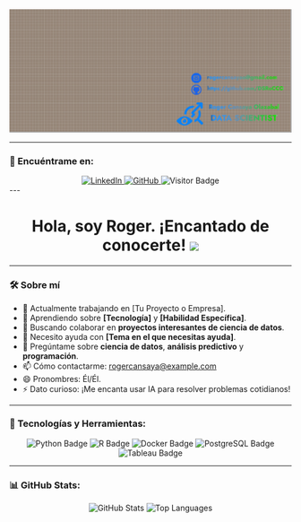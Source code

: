 <div id="header" align="center">
  <img decoding="async" src="https://github.com/DSRoCCO/DSRoCCO/blob/main/Portada%20de%20Github.png" alt="GitHub Banner" width="800"/>
</div>

---
### 🔗 Encuéntrame en:
<div align="center">
  <!-- LinkedIn Badge -->
  <a href="https://www.linkedin.com/in/rogercansaya/" target="_blank">
    <img src="https://img.shields.io/badge/-LinkedIn-0077B5?style=flat&logo=linkedin&logoColor=white" alt="LinkedIn"/>
  </a>
  <a href="https://github.com/DSRoCCO" target="_blank">
    <img src="https://img.shields.io/badge/-GitHub-181717?style=flat&logo=github&logoColor=white" alt="GitHub"/>
  </a>
   <!-- Visitor Badge -->
  <img decoding="async" src="https://visitor-badge-reloaded.herokuapp.com/badge?page_id=DSRoCCO.DSRoCCO&color=00cf00" alt="Visitor Badge"/>
</div>
---

<div align="center">
  <h1>
    Hola, soy Roger. ¡Encantado de conocerte!
    <img decoding="async" src="https://media.giphy.com/media/hvRJCLFzcasrR4ia7z/giphy.gif" width="30px"/>
  </h1>
</div>

---

### 🛠 Sobre mí

- 🔭 Actualmente trabajando en [Tu Proyecto o Empresa].
- 🌱 Aprendiendo sobre **[Tecnología]** y **[Habilidad Específica]**.
- 👯 Buscando colaborar en **proyectos interesantes de ciencia de datos**.
- 🤔 Necesito ayuda con **[Tema en el que necesitas ayuda]**.
- 💬 Pregúntame sobre **ciencia de datos**, **análisis predictivo** y **programación**.
- 📫 Cómo contactarme: [rogercansaya@example.com](mailto:rogercansaya@example.com)
- 😄 Pronombres: Él/Él.
- ⚡ Dato curioso: ¡Me encanta usar IA para resolver problemas cotidianos!

---



### 🚀 Tecnologías y Herramientas:
<div align="center">
  <img src="https://img.shields.io/badge/Python-3776AB?style=for-the-badge&logo=python&logoColor=white" alt="Python Badge"/>
  <img src="https://img.shields.io/badge/R-276DC3?style=for-the-badge&logo=r&logoColor=white" alt="R Badge"/>
  <img src="https://img.shields.io/badge/Docker-2496ED?style=for-the-badge&logo=docker&logoColor=white" alt="Docker Badge"/>
  <img src="https://img.shields.io/badge/PostgreSQL-316192?style=for-the-badge&logo=postgresql&logoColor=white" alt="PostgreSQL Badge"/>
  <img src="https://img.shields.io/badge/Tableau-E97627?style=for-the-badge&logo=tableau&logoColor=white" alt="Tableau Badge"/>
</div>

---

### 📊 GitHub Stats:
<div align="center">
  <img src="https://github-readme-stats.vercel.app/api?username=DSRoCCO&show_icons=true&theme=radical" alt="GitHub Stats"/>
  <img src="https://github-readme-stats.vercel.app/api/top-langs/?username=DSRoCCO&layout=compact&theme=radical" alt="Top Languages"/>
</div>
